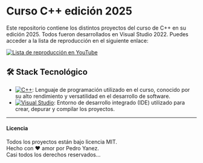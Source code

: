 # Curso C++ edición 2025

Este repositorio contiene los distintos proyectos del curso de C++ en su edición 2025. Todos fueron desarrollados en Visual Studio 2022. Puedes acceder a la lista de reproducción en el siguiente enlace:

[![Lista de reproducción en YouTube][youtube-badge]][youtube-url]

## 🛠️ Stack Tecnológico

- [![C++][cpp-badge]][cpp-url]: Lenguaje de programación utilizado en el curso, conocido por su alto rendimiento y versatilidad en el desarrollo de software.
- [![Visual Studio][visualstudio-badge]][visualstudio-url]: Entorno de desarrollo integrado (IDE) utilizado para crear, depurar y compilar los proyectos.

<hr/>

#### Licencia

Todos los proyectos están bajo licencia MIT.  
Hecho con ❤️ amor por Pedro Yanez.  
Casi todos los derechos reservados...

[cpp-url]: https://isocpp.org/
[cpp-badge]: https://img.shields.io/badge/C++-00599C?style=for-the-badge&logo=cplusplus&logoColor=white
[visualstudio-url]: https://visualstudio.microsoft.com/
[visualstudio-badge]: https://img.shields.io/badge/Visual%20Studio-5C2D91?style=for-the-badge
[youtube-url]: https://www.youtube.com/watch?v=MIAWEbxzDHs&list=PLaxa_U8maTJpZbqu4WNjkw7sXqTkglFCp
[youtube-badge]: https://img.shields.io/badge/Lista%20de%20reproducci%C3%B3n%20en%20YouTube-FF0000?style=for-the-badge&logo=youtube&logoColor=white
